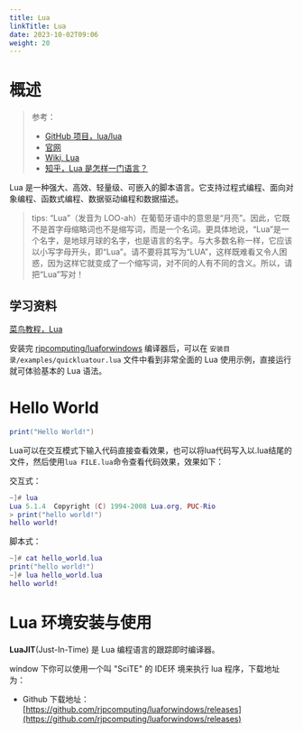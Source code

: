 ```yaml
---
title: Lua
linkTitle: Lua
date: 2023-10-02T09:06
weight: 20
---
```


# 概述

> 参考：
>
> - [GitHub 项目，lua/lua](https://github.com/lua/lua)
> - [官网](https://www.lua.org/about.html)
> - [Wiki, Lua](https://en.wikipedia.org/wiki/Lua_(programming_language))
> - [知乎，Lua 是怎样一门语言？](https://www.zhihu.com/question/19841006)

Lua 是一种强大、高效、轻量级、可嵌入的脚本语言。它支持过程式编程、面向对象编程、函数式编程、数据驱动编程和数据描述。

> tips: “Lua”（发音为 LOO-ah）在葡萄牙语中的意思是“月亮”。因此，它既不是首字母缩略词也不是缩写词，而是一个名词。更具体地说，“Lua”是一个名字，是地球月球的名字，也是语言的名字。与大多数名称一样，它应该以小写字母开头，即“Lua”。请不要将其写为“LUA”，这样既难看又令人困惑，因为这样它就变成了一个缩写词，对不同的人有不同的含义。所以，请把“Lua”写对！

## 学习资料

[菜鸟教程，Lua](https://www.runoob.com/lua/lua-tutorial.html)

安装完 [rjpcomputing/luaforwindows](https://github.com/rjpcomputing/luaforwindows) 编译器后，可以在 `安装目录/examples/quickluatour.lua` 文件中看到非常全面的 Lua 使用示例，直接运行就可体验基本的 Lua 语法。

# Hello World

```lua
print("Hello World!")
```

Lua可以在交互模式下输入代码直接查看效果，也可以将lua代码写入以.lua结尾的文件，然后使用`lua FILE.lua`命令查看代码效果，效果如下：

交互式：

```lua
~]# lua
Lua 5.1.4  Copyright (C) 1994-2008 Lua.org, PUC-Rio
> print("hello world!")
hello world!
```

脚本式：

```lua
~]# cat hello_world.lua
print("hello world!")
~]# lua hello_world.lua
hello world!
```

# Lua 环境安装与使用

**LuaJIT**(Just-In-Time) 是 Lua 编程语言的跟踪即时编译器。

window 下你可以使用一个叫 "SciTE" 的 IDE环 境来执行 lua 程序，下载地址为：

- Github 下载地址：[https://github.com/rjpcomputing/luaforwindows/releases](https://github.com/rjpcomputing/luaforwindows/releases)
